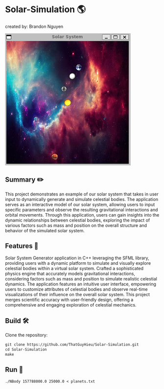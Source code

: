 # Solar-Simulation :earth_americas:
 
created by: Brandon Nguyen

![Solar System](screenshot.png)

## Summary :pencil2:

This project demonstrates an example of our solar system that takes in user input to dynamically generate and simulate celestial bodies.
The application serves as an interactive model of our solar system, allowing users to input specific parameters and observe the resulting gravitational interactions and orbital movements. Through this application, users can gain insights into the dynamic relationships between celestial bodies, exploring the impact of various factors such as mass and position on the overall structure and behavior of the simulated solar system.

## Features :tada:

Solar System Generator application in C++ leveraging the SFML library, providing users with a dynamic platform to simulate and visually explore celestial bodies within a virtual solar system. Crafted a sophisticated physics engine that accurately models gravitational interactions, considering factors such as mass and position to simulate realistic celestial dynamics. The application features an intuitive user interface, empowering users to customize attributes of celestial bodies and observe real-time visualizations of their influence on the overall solar system. This project merges scientific accuracy with user-friendly design, offering a comprehensive and engaging exploration of celestial mechanics.

## Build :hammer_and_wrench:

Clone the repository:

```
git clone https://github.com/ThatGuyHieu/Solar-Simulation.git
cd Solar-Simulation
make
```

## Run :runner:

```
./NBody 157788000.0 25000.0 < planets.txt
```